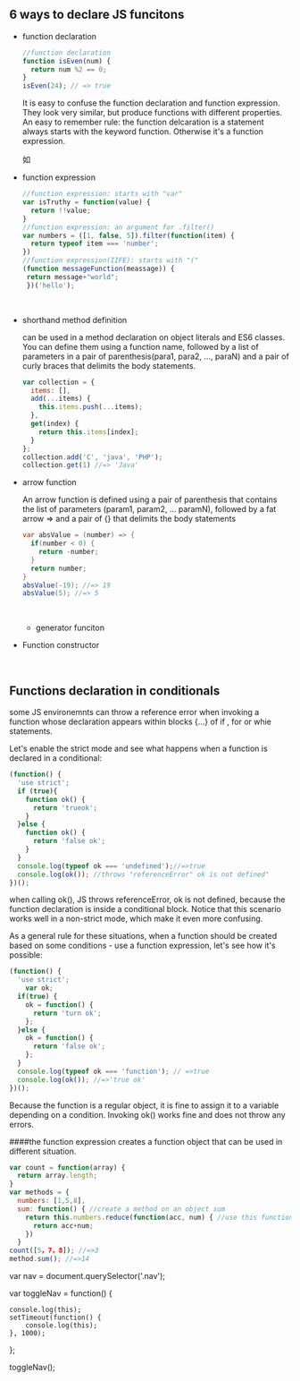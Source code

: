 ## 6 ways to declare JS funcitons

- function declaration

  ```javascript
  //function declaration
  function isEven(num) {
    return num %2 == 0;
  }
  isEven(24); // => true
  ```

  It is easy to confuse the function declaration and function expression. They look very similar, but produce functions with different properties. An easy to remember rule: the function delcaration is a statement always starts with the keyword function. Otherwise it's a function expression.

  如

- function expression

  ```javascript
  //function expression: starts with "var"
  var isTruthy = function(value) {
    return !!value;
  }
  //function expression: an argument for .filter()
  var numbers = ([1, false, 5]).filter(function(item) {
    return typeof item === 'number';
  })
  //function expression(IIFE): starts with "("
  (function messageFunction(meassage)) {
   return message+"world";
   })('hello');
  ```

  ​

- shorthand method definition

  can be used in a method declaration on object literals and ES6 classes. You can define them using a function name, followed by a list of parameters in a pair of parenthesis(para1, para2,  …, paraN) and a pair of curly braces that delimits the body statements. 

  ```javascript
  var collection = {
    items: [],
    add(...items) {
      this.items.push(...items);
    },
    get(index) {
      return this.items[index];
    }
  };
  collection.add('C', 'java', 'PHP');
  collection.get(1) //=> 'Java'
  ```

- arrow function

  An arrow function is defined using a pair of parenthesis that contains the list of parameters (param1, param2, … paramN), followed by a fat arrow => and a pair of {} that delimits the body statements

  ```java
  var absValue = (number) => {
    if(number < 0) {
      return -number;
    }
    return number;
  }
  absValue(-19); //=> 19
  absValue(5); //=> 5


  ```

  ​

  - generator funciton

- Function constructor

  ​

## Functions declaration in conditionals

some JS environemnts can throw a reference error when invoking a function whose declaration appears within blocks {…} of if , for or whie statements.

Let's enable the strict mode and see what happens when a function is declared in a conditional:

```javascript
(function() {
  'use strict';
  if (true){
    function ok() {
      return 'trueok';
    }
  }else {
    function ok() {
      return 'false ok';
    }
  }
  console.log(typeof ok === 'undefined');//=>true
  console.log(ok()); //throws "referenceError" ok is not defined"
})();
```

when calling ok(), JS throws referenceError, ok is not defined, because the function declaration is inside a conditional block. Notice that this scenario works well in a non-strict mode, which make it even more confusing. 

As a general rule for these situations, when a function should be created based on some conditions - use a function expression, let's see how it's possible:

```javascript
(function() {
  'use strict';
 	var ok;
  if(true) {
    ok = function() {
      return 'turn ok';
    };
  }else {
    ok = function() {
      return 'false ok';
    };
  }
  console.log(typeof ok === 'function'); // =>true
  console.log(ok()); //=>'true ok'
})();
```

Because the function is a regular object, it is fine to assign it to a variable depending on a condition. Invoking ok() works fine and does not throw any errors.



####the function expression creates a function object that can be used in different situation.

```javascript
var count = function(array) {
  return array.length;
}
var methods = {
  numbers: [1,5,8],
  sum: function() { //create a method on an object sum
    return this.numbers.reduce(function(acc, num) { //use this function as a callback
      return acc+num; 
    })
  }
count([5，7，8]); //=>3
method.sum(); //=>14
```





var nav = document.querySelector('.nav');

var toggleNav = function() {

    console.log(this);
    setTimeout(function() {
        console.log(this);
    }, 1000);
};

toggleNav();